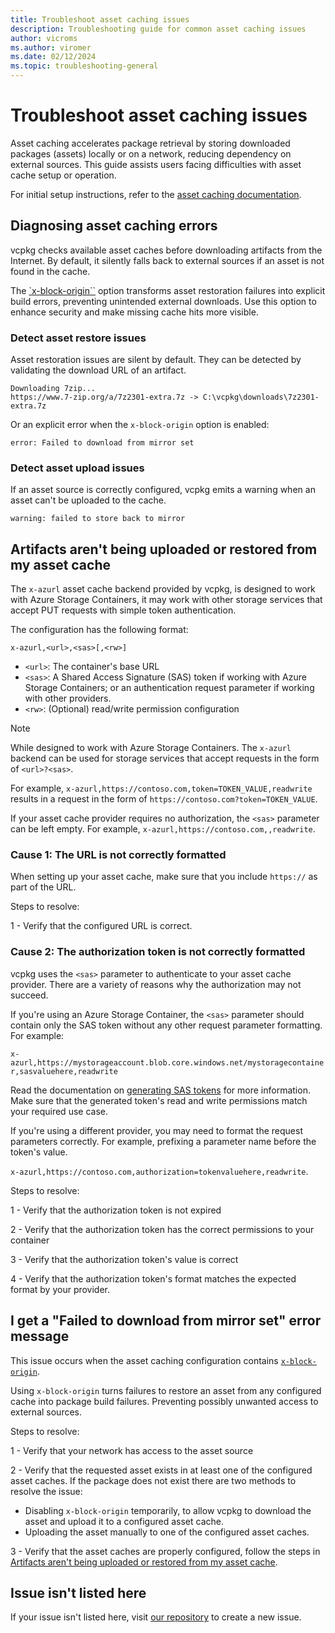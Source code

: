 ```yaml
---
title: Troubleshoot asset caching issues
description: Troubleshooting guide for common asset caching issues
author: vicroms
ms.author: viromer
ms.date: 02/12/2024
ms.topic: troubleshooting-general
---
```


# Troubleshoot asset caching issues

Asset caching accelerates package retrieval by storing downloaded packages (assets)
locally or on a network, reducing dependency on external sources. This guide assists
users facing difficulties with asset cache setup or operation.

For initial setup instructions, refer to the [asset caching documentation](../concepts/asset-caching.md).

## Diagnosing asset caching errors

vcpkg checks available asset caches before downloading artifacts from the Internet.
By default, it silently falls back to external sources if an asset is not found in
the cache.

The [`x-block-origin``](../users/assetcaching.md#x-block-origin) option transforms
asset restoration failures into explicit build errors, preventing unintended external
downloads. Use this option to enhance security and make missing cache hits more visible.

### Detect asset restore issues

Asset restoration issues are silent by default. They can be detected by validating
the download URL of an artifact.

```Console
Downloading 7zip...
https://www.7-zip.org/a/7z2301-extra.7z -> C:\vcpkg\downloads\7z2301-extra.7z
```

Or an explicit error when the `x-block-origin` option is enabled:

```Console
error: Failed to download from mirror set
```

### Detect asset upload issues

If an asset source is correctly configured, vcpkg emits a warning when an asset can't
be uploaded to the cache.

```Console
warning: failed to store back to mirror
```

## <a name="cache-failure"></a> Artifacts aren't being uploaded or restored from my asset cache

The `x-azurl` asset cache backend provided by vcpkg, is designed to work with
Azure Storage Containers, it may work with other storage services that accept
PUT requests with simple token authentication.

The configuration has the following format:

`x-azurl,<url>,<sas>[,<rw>]`

* `<url>`: The container's base URL
* `<sas>`: A Shared Access Signature (SAS) token if working with Azure Storage
  Containers; or an authentication request parameter if working with other providers.
* `<rw>`: (Optional) read/write permission configuration

> [!NOTE]
> While designed to work with Azure Storage Containers. The `x-azurl` backend
> can be used for storage services that accept requests in the form of
> `<url>?<sas>`.

For example, `x-azurl,https://contoso.com,token=TOKEN_VALUE,readwrite` results in
a request in the form of `https://contoso.com?token=TOKEN_VALUE`.

If your asset cache provider requires no authorization, the `<sas>` parameter can
be left empty. For example, `x-azurl,https://contoso.com,,readwrite`.

### Cause 1: The URL is not correctly formatted

When setting up your asset cache, make sure that you include `https://` as part of
the URL.

Steps to resolve:

1 - Verify that the configured URL is correct.

### Cause 2: The authorization token is not correctly formatted

vcpkg uses the `<sas>` parameter to authenticate to your asset cache provider.
There are a variety of reasons why the authorization may not succeed.

If you're using an Azure Storage Container, the `<sas>` parameter should contain
only the SAS token without any other request parameter formatting. For example:

`x-azurl,https://mystorageaccount.blob.core.windows.net/mystoragecontainer,sasvaluehere,readwrite`

Read the documentation on [generating SAS
tokens](/azure/storage/blobs/blob-containers-portal#generate-a-shared-access-signature)
for more information. Make sure that the generated token's read and write
permissions match your required use case.

If you're using a different provider, you may need to format the request
parameters correctly. For example, prefixing a parameter name before the token's
value.

`x-azurl,https://contoso.com,authorization=tokenvaluehere,readwrite`.

Steps to resolve:

1 - Verify that the authorization token is not expired

2 - Verify that the authorization token has the correct permissions to your container

3 - Verify that the authorization token's value is correct

4 - Verify that the authorization token's format matches the expected format by your provider.

## I get a "Failed to download from mirror set" error message

This issue occurs when the asset caching configuration contains
[`x-block-origin`](../users/assetcaching.md#x-block-origin).

Using `x-block-origin` turns failures to restore an asset from any configured cache
into package build failures. Preventing possibly unwanted access to external sources.

Steps to resolve:

1 - Verify that your network has access to the asset source

2 - Verify that the requested asset exists in at least one of the configured asset
caches. If the package does not exist there are two methods to resolve the issue:

  * Disabling `x-block-origin` temporarily, to allow vcpkg to download the asset
    and upload it to a configured asset cache.
  * Uploading the asset manually to one of the configured asset caches.

3 - Verify that the asset caches are properly configured, follow the steps in
[Artifacts aren't being uploaded or restored from my asset cache](#cache-failure).

## Issue isn't listed here

If your issue isn't listed here, visit [our
repository](https://github.com/microsoft/vcpkg/issues) to create a new issue.
